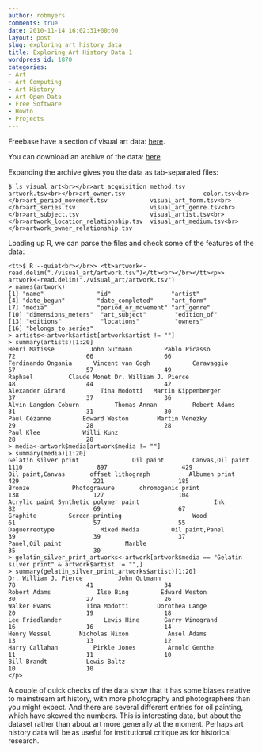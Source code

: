 ```yaml
---
author: robmyers
comments: true
date: 2010-11-14 16:02:31+00:00
layout: post
slug: exploring_art_history_data
title: Exploring Art History Data 1
wordpress_id: 1870
categories:
- Art
- Art Computing
- Art History
- Art Open Data
- Free Software
- Howto
- Projects
---
```


Freebase have a section of visual art data: [here](http://www.freebase.com/view/visual_art).  
  
You can download an archive of the data: [here](http://download.freebase.com/datadumps/latest/browse/visual_art.tar.bz2).  
  
Expanding the archive gives you the data as tab-separated files:  




    
    $ ls visual_art<br></br>art_acquisition_method.tsv         artwork.tsv<br></br>art_owner.tsv                      color.tsv<br></br>art_period_movement.tsv            visual_art_form.tsv<br></br>art_series.tsv                     visual_art_genre.tsv<br></br>art_subject.tsv                    visual_artist.tsv<br></br>artwork_location_relationship.tsv  visual_art_medium.tsv<br></br>artwork_owner_relationship.tsv




Loading up R, we can parse the files  and check some of the features of the data:



    
    <tt>$ R --quiet<br></br>> <tt>artwork<-read.delim("./visual_art/artwork.tsv")</tt><br></br></tt><p>> artwork<-read.delim("./visual_art/artwork.tsv")
    > names(artwork)
    [1] "name"               "id"                 "artist"
    [4] "date_begun"         "date_completed"     "art_form"
    [7] "media"              "period_or_movement" "art_genre"
    [10] "dimensions_meters"  "art_subject"        "edition_of"
    [13] "editions"           "locations"          "owners"
    [16] "belongs_to_series"
    > artists<-artwork$artist[artwork$artist != ""]
    > summary(artists)[1:20]
    Henri Matisse          John Gutmann         Pablo Picasso
    72                    66                    66
    Ferdinando Ongania      Vincent van Gogh            Caravaggio
    57                    57                    49
    Raphael          Claude Monet Dr. William J. Pierce
    48                    44                    42
    Alexander Girard          Tina Modotti   Martin Kippenberger
    37                    37                    36
    Alvin Langdon Coburn          Thomas Annan          Robert Adams
    31                    31                    30
    Paul Cézanne         Edward Weston        Martin Venezky
    29                    28                    28
    Paul Klee            Willi Kunz
    28                    28
    > media<-artwork$media[artwork$media != ""]
    > summary(media)[1:20]
    Gelatin silver print               Oil paint        Canvas,Oil paint
    1110                     897                     429
    Oil paint,Canvas       offset lithograph           Albumen print
    429                     221                     185
    Bronze            Photogravure       chromogenic print
    138                     127                     104
    Acrylic paint Synthetic polymer paint                     Ink
    82                      69                      67
    Graphite         Screen-printing                    Wood
    61                      57                      55
    Daguerreotype             Mixed Media         Oil paint,Panel
    39                      39                      37
    Panel,Oil paint                  Marble
    35                      30
    > gelatin_silver_print_artworks<-artwork[artwork$media == "Gelatin silver print" & artwork$artist != "",]
    > summary(gelatin_silver_print_artworks$artist)[1:20]
    Dr. William J. Pierce          John Gutmann
    78                    41                    34
    Robert Adams             Ilse Bing         Edward Weston
    30                    27                    26
    Walker Evans          Tina Modotti        Dorothea Lange
    20                    19                    18
    Lee Friedlander            Lewis Hine       Garry Winogrand
    16                    16                    14
    Henry Wessel        Nicholas Nixon           Ansel Adams
    13                    13                    12
    Harry Callahan          Pirkle Jones         Arnold Genthe
    11                    11                    10
    Bill Brandt           Lewis Baltz
    10                    10
    </p>




A couple of quick checks of the data show that it has some biases relative to mainstream art history, with more photography and photographers than you might expect. And there are several different entries for oil painting, which have skewed the numbers. This is interesting data, but about the dataset rather than about art more generally at the moment. Perhaps art history data will be as useful for institutional critique as for historical research. 



